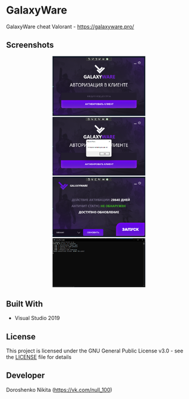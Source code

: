 # GalaxyWare
GalaxyWare cheat Valorant - https://galaxyware.pro/

## Screenshots

<p align="center">
  <img src="screenshot/1.png" width="50%">
  <img src="screenshot/2.png" width="50%">
  <img src="screenshot/3.png" width="50%">
  <img src="screenshot/4.png" width="50%">
</p>

## Built With
* Visual Studio 2019

## License
This project is licensed under the GNU General Public License v3.0 - see the [LICENSE](LICENSE) file for details

## Developer
Doroshenko Nikita (https://vk.com/null_100)
